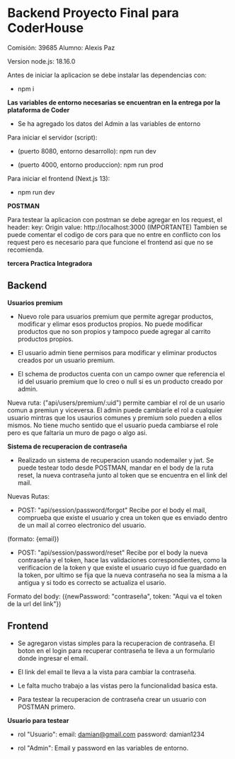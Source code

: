 # Backend Proyecto Final para CoderHouse

Comisión: 39685
Alumno: Alexis Paz

Version node.js: 18.16.0

Antes de iniciar la aplicacion se debe instalar las dependencias con:

- npm i

**Las variables de entorno necesarias se encuentran en la entrega por la plataforma de Coder**
- Se ha agregado los datos del Admin a las variables de entorno

Para iniciar el servidor (script):

* (puerto 8080, entorno desarrollo): npm run dev

* (puerto 4000, entorno produccion): npm run prod

Para iniciar el frontend (Next.js 13):
- npm run dev

**POSTMAN**

Para testear la aplicacion con postman se debe agregar en los request, el header:
key: Origin         value: http://localhost:3000 (IMPORTANTE)
Tambien se puede comentar el codigo de cors para que no entre en conflicto con los request pero es necesario para que funcione el frontend asi que no se recomienda.

**tercera Practica Integradora**

## Backend

**Usuarios premium**

- Nuevo role para usuarios premium que permite agregar productos, modificar y elimar esos productos propios. No puede modificar productos que no son propios y tampoco puede agregar al carrito productos propios.

- El usuario admin tiene permisos para modificar y eliminar productos creados por un usuario premium.

- El schema de productos cuenta con un campo owner que referencia el id del usuario premium que lo creo o null si es un producto creado por admin.

Nueva ruta: ("api/users/premium/:uid") permite cambiar el rol de un usario comun a premiun y viceversa. El admin puede cambiarle el rol a cualquier usuario mintras que los usaurios comunes y premium solo pueden a ellos mismos. No tiene mucho sentido que el usuario pueda cambiarse el role pero es que faltaria un muro de pago o algo asi.

**Sistema de recuperacion de contraseña**

- Realizado un sistema de recuperacion usando nodemailer y jwt. Se puede testear todo desde POSTMAN, mandar en el body de la ruta reset, la nueva contraseña junto al token que se encuentra en el link del mail.

Nuevas Rutas:

- POST: "api/session/password/forgot" 
Recibe por el body el mail, comprueba que existe el usuario y crea un token que es enviado dentro de un mail al correo electronico del usuario.

(formato: {email})

- POST: "api/session/password/reset" 
Recibe por el body la nueva contraseña y el token, hace las validaciones correspondientes, como la verificacion de la token y que existe el usuario cuyo id fue guardado en la token, por ultimo se fija que la nueva contraseña no sea la misma a la antigua y si todo es correcto se actualiza el usario.

Formato del body: ({newPassword: "contraseña", token: "Aqui va el token de la url del link"})

## Frontend

- Se agregaron vistas simples para la recuperacion de contraseña. El boton en el login para recuperar contraseña te lleva a un formulario donde ingresar el email.

- El link del email te lleva a la vista para cambiar la contraseña.

- Le falta mucho trabajo a las vistas pero la funcionalidad basica esta.

- Para testear la recuperacion de contraseña crear un usuario con POSTMAN primero.

**Usuario para testear**
- rol "Usuario":
email: damian@gmail.com
password: damian1234

- rol "Admin":
Email y password en las variables de entorno.